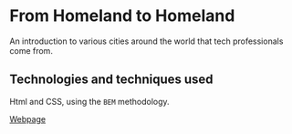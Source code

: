 # From Homeland to Homeland

An introduction to various cities around the world that tech professionals come from.

## Technologies and techniques used

Html and CSS, using the `BEM` methodology.

[Webpage](https://dianakamensky.github.io/web_project_3/)
